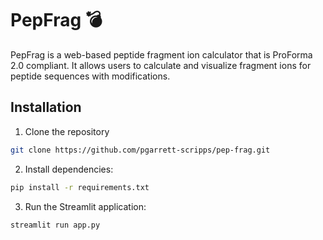# PepFrag 💣

PepFrag is a web-based peptide fragment ion calculator that is ProForma 2.0 compliant. It allows users to calculate and visualize fragment ions for peptide sequences with modifications.

## Installation

1. Clone the repository

```bash
git clone https://github.com/pgarrett-scripps/pep-frag.git
```

2. Install dependencies:
```bash
pip install -r requirements.txt
```

3. Run the Streamlit application:
```bash
streamlit run app.py
```